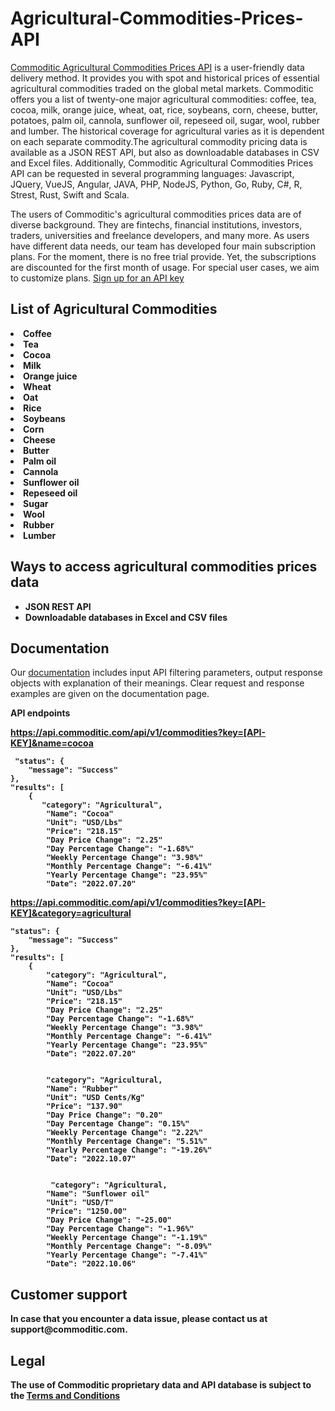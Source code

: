 # Agricultural-Commodities-Prices-API

<a href="https://commoditic.com/agricultural-commodities-prices-api/" rel="nofollow"> Commoditic Agricultural Commodities Prices API</a> is a user-friendly data delivery method. It provides you with spot and historical prices of essential agricultural commodities traded on the global metal markets. Commoditic offers  you a list of twenty-one major agricultural commodities: coffee, tea, cocoa, milk, orange juice, wheat, oat, rice, soybeans, corn, cheese, butter, potatoes, palm oil, cannola, sunflower oil, repeseed oil, sugar, wool, rubber and lumber. The historical coverage for agricultural varies as it is dependent on each separate commodity.The agricultural commodity pricing data is available as a JSON REST API, but also as downloadable databases in CSV and Excel files. Additionally, Commoditic Agricultural Commodities Prices API can be requested in several programming languages: Javascript, JQuery, VueJS, Angular, JAVA, PHP, NodeJS, Python, Go, Ruby, C#, R, Strest, Rust, Swift and Scala. 

The users of Commoditic's agricultural commodities prices data are of diverse background. They are fintechs, financial institutions, investors, traders, universities and freelance developers, and many more. As users have different data needs, our team has developed four main subscription plans. For the moment, there is no free trial provide. Yet, the subscriptions are discounted for the first month of usage. For special user cases, we aim to customize plans. <a href="https://commoditic.com/pricing/" rel="nofollow"> Sign up for an API key</a>

<h2> List of Agricultural Commodities </h2>

<li><strong>Coffee</strong></li>
<li><strong>Tea</strong></li>
<li><strong>Cocoa</strong></li>
<li><strong>Milk</strong></li>
<li><strong>Orange juice</strong></li>
<li><strong>Wheat</strong></li>
<li><strong>Oat</strong></li>
<li><strong>Rice</strong></li>
<li><strong>Soybeans</strong></li>
<li><strong>Corn</strong></li>
<li><strong>Cheese</strong></li>
<li><strong>Butter</strong></li>
<li><strong>Palm oil</strong></li>
<li><strong>Cannola</strong></li>
<li><strong>Sunflower oil</strong></li>
<li><strong>Repeseed oil</strong></li>
<li><strong>Sugar</strong></li>
<li><strong>Wool</strong></li>
<li><strong>Rubber</strong></li>
<li><strong>Lumber</strong></li>
 

<h2>Ways to access agricultural commodities prices data</h2>
<ul>
 	<li><strong>JSON REST API</strong></li>
 	<li><strong>Downloadable databases in Excel and CSV files</strong></li>
</ul>

<h2>Documentation</h2>

Our <a href="https://commoditic.com/documentation/" rel="nofollow">documentation</a> includes input API filtering parameters, output response objects with explanation of their meanings. Clear request and response examples are given on the documentation page.

<p><strong>API endpoints<p>
<p><a href="https://commoditic.com/agricultural-commodities-prices-api/">https://api.commoditic.com/api/v1/commodities?key=[API-KEY]&name=cocoa </a></p>
 
     "status": {
        "message": "Success"
    },
    "results": [
        {
           "category": "Agricultural",
            "Name": "Cocoa"
            "Unit": "USD/Lbs"
            "Price": "218.15"
            "Day Price Change": "2.25"
            "Day Percentage Change": "-1.68%"
            "Weekly Percentage Change": "3.98%"
            "Monthly Percentage Change": "-6.41%"
            "Yearly Percentage Change": "23.95%"
            "Date": "2022.07.20"
    
 
 
 <p><a href="https://commoditic.com/agricultural-commodities-prices-api/">https://api.commoditic.com/api/v1/commodities?key=[API-KEY]&category=agricultural </a></p>
 
    "status": {
        "message": "Success"
    },
    "results": [
        {
            "category": "Agricultural",
            "Name": "Cocoa"
            "Unit": "USD/Lbs"
            "Price": "218.15"
            "Day Price Change": "2.25"
            "Day Percentage Change": "-1.68%"
            "Weekly Percentage Change": "3.98%"
            "Monthly Percentage Change": "-6.41%"
            "Yearly Percentage Change": "23.95%"
            "Date": "2022.07.20"
            
            
            "category": "Agricultural,
            "Name": "Rubber"
            "Unit": "USD Cents/Kg"
            "Price": "137.90"
            "Day Price Change": "0.20"
            "Day Percentage Change": "0.15%"
            "Weekly Percentage Change": "2.22%"
            "Monthly Percentage Change": "5.51%"
            "Yearly Percentage Change": "-19.26%"
            "Date": "2022.10.07"
            
            
             "category": "Agricultural,
            "Name": "Sunflower oil"
            "Unit": "USD/T"
            "Price": "1250.00"
            "Day Price Change": "-25.00"
            "Day Percentage Change": "-1.96%"
            "Weekly Percentage Change": "-1.19%"
            "Monthly Percentage Change": "-8.09%"
            "Yearly Percentage Change": "-7.41%"
            "Date": "2022.10.06"
            
  
 
 
 
 
 
 
 
 
 


<h2>Customer support</h2>
In case that you encounter a data issue, please contact us at support@commoditic.com.

<h2>Legal</h2>
<p> The use of Commoditic proprietary data and API database is subject to the&nbsp;<a href="https://commoditic.com/terms-and-conditions">Terms and Conditions</a></p>



